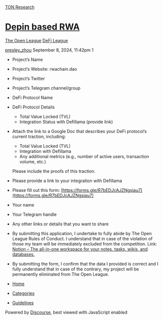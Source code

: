 [TON Research](/)

# [Depin based RWA](/t/depin-based-rwa/33561)

[The Open League](/c/the-open-league/defi-battle/63)  [DeFi League](/c/the-open-league/defi-battle/63) 

    

[presley\_zhou](https://tonresear.ch/u/presley_zhou)  September 8, 2024, 11:42pm  1

*   Project’s Name
    
*   Project’s Website: rwachain.dao
    
*   Project’s Twitter
    
*   Project’s Telegram channel/group
    
*   DeFi Protocol Name
    
*   DeFi Protocol Details
    
    *   Total Value Locked (TVL)
    *   Integration Status with Defillama (provide link)
*   Attach the link to a Google Doc that describes your DeFi protocol’s current traction, including:
    
    *   Total Value Locked (TVL)
    *   Integration with Defillama
    *   Any additional metrics (e.g., number of active users, transaction volume, etc.)
    
    Please include the proofs of this traction.
    
*   Please provide a link to your integration with Defillama
    
*   Please fill out this form: [https://forms.gle/R7bEDJcAJZNgsjau7](https://forms.gle/R7bEDJcAJZNgsjau7)
    
*   Your name
    
*   Your Telegram handle
    
*   Any other links or details that you want to share
    
*   By submitting this application, I undertake to fully abide by The Open League Rules of Conduct. I understand that in case of the violation of those my team will be immediately excluded from the competition. Link: [Notion – The all-in-one workspace for your notes, tasks, wikis, and databases.](https://ton-org.notion.site/The-Open-League-Rules-of-Conduct-04f4a0fedf1a401687075f5efd83de68)
    
*   By submitting the form, I confirm that the data I provided is correct and I fully understand that in case of the contrary, my project will be permanently eliminated from The Open League.
    

 

*   [Home](/)
*   [Categories](/categories)
*   [Guidelines](/guidelines)

Powered by [Discourse](https://www.discourse.org), best viewed with JavaScript enabled